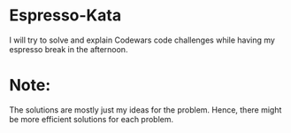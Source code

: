 # Espresso-Kata
I will try to solve and explain Codewars code challenges while having my espresso break in the afternoon.
# Note:
The solutions are mostly just my ideas for the problem. Hence, there might be more efficient solutions for each problem.
